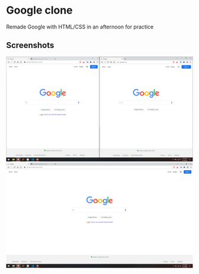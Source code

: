 # Google clone
Remade Google with HTML/CSS in an afternoon for practice

## Screenshots
![Project at half screen size](screenshots/half.PNG)
![Project at full screen size](screenshots/full.PNG)